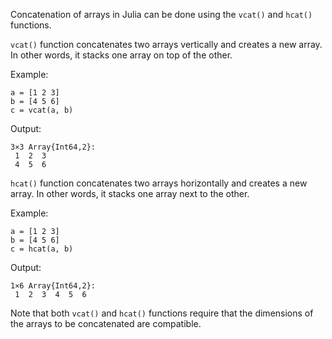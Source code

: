Concatenation of arrays in Julia can be done using the `vcat()` and `hcat()` functions. 

`vcat()` function concatenates two arrays vertically and creates a new array. In other words, it stacks one array on top of the other. 

Example:

```
a = [1 2 3]
b = [4 5 6]
c = vcat(a, b)
```

Output:

```
3×3 Array{Int64,2}:
 1  2  3
 4  5  6
```

`hcat()` function concatenates two arrays horizontally and creates a new array. In other words, it stacks one array next to the other. 

Example:

```
a = [1 2 3]
b = [4 5 6]
c = hcat(a, b)
```

Output:

```
1×6 Array{Int64,2}:
 1  2  3  4  5  6
```

Note that both `vcat()` and `hcat()` functions require that the dimensions of the arrays to be concatenated are compatible.